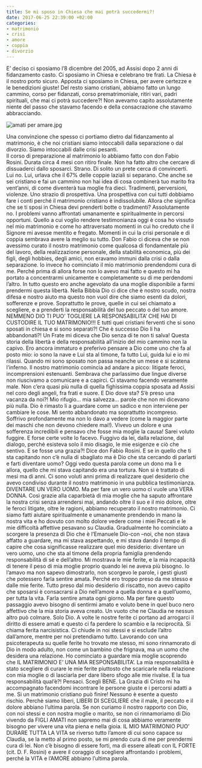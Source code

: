 ```yaml
---
title: Se mi sposo in Chiesa che mai potrà succedermi?!
date: 2017-06-25 22:39:00 +02:00
categories:
- matrimonio
- crisi
- amore
- coppia
- divorzio
---
```


E’ deciso ci sposiamo l’8 dicembre del 2005, ad Assisi dopo 2 anni di fidanzamento casto. Ci sposiamo in Chiesa e celebrano tre frati. La Chiesa è il nostro porto sicuro. Apposta ci sposiamo in Chiesa, per avere certezze e le benedizioni giuste! Del resto siamo cristiani, abbiamo fatto un lungo cammino, corso per fidanzati, corso prematrimoniale, ritiri vari, padri spirituali, che mai ci potrà succedere?! Non avevamo capito assolutamente niente del passo che stavamo facendo e della consacrazione che stavamo abbracciando.

![amati per amare.jpg](/uploads/amati%20per%20amare.jpg)


Una convinzione che spesso ci portiamo dietro dal fidanzamento al matrimonio, è che noi cristiani siamo intoccabili dalla separazione o dal divorzio. Siamo intoccabili dalle crisi pesanti.\
Il corso di preparazione al matrimonio lo abbiamo fatto con don Fabio Rosini. Durata circa 4 mesi con ritiro finale. Non ha fatto altro che cercare di dissuaderci dallo sposarci. Strano. Di solito un prete cerca di convincerti. Lui no. Lui, urlava che il 67% delle coppie laziali si separano. Che anche se sei cristiano e fai un cammino non hai idea di cosa combinerà tuo marito fra vent’anni, di come diventerà tua moglie fra dieci. Tradimenti, perversioni, violenze. Uno strazio di prospettiva. Una prospettiva con cui tutti dobbiamo fare i conti perché il matrimonio cristiano è indissolubile. Allora che significa che se ti sposi in Chiesa devi prenderti botte o tradimenti? Assolutamente no. I problemi vanno affrontati umanamente e spiritualmente in percorsi opportuni. Quello a cui voglio rendere testimonianza oggi è cosa ho vissuto nel mio matrimonio e come ho attraversato momenti in cui ho creduto che il Signore mi avesse mentito e fregato. Momenti in cui la crisi personale e di coppia sembrava avere la meglio su tutto.
Don Fabio ci diceva che se non avessimo curato il nostro matrimonio come qualcosa di fondamentale più del lavoro, della realizzazione personale, della stabilità economica, più dei figli, degli hobbies, degli amici, non eravamo immuni dalla crisi o dalla separazione. Io invece ho cominciato il mio matrimonio prendendomi cura di me. Perché prima di allora forse non lo avevo mai fatto e questo mi ha portato a concentrarmi unicamente e completamente su di me perdendomi l’altro. In tutto questo ero anche agevolato da una moglie disponibile a farmi prendermi questa libertà.
Nella Bibbia Dio ci dice che è nostro scudo, nostra difesa e nostro aiuto ma questo non vuol dire che siamo esenti da dolori, sofferenze e prove. Soprattutto le prove, quelle in cui sei chiamato a scegliere, e a prenderti la responsabilità del tuo peccato o del tuo amore. NEMMENO DIO TI PUO’ TOGLIERE LA RESPONSABILITA’ CHE HAI DI CUSTODIRE IL TUO MATRIMONIO!!! E tutti quei cristiani ferventi che si sono sposati in chiesa e si sono separati?! Che è successo Dio li ha abbandonati?! Un Frate mi diceva che Dio senza di te non ti salva! Questa storia della libertà e della responsabilità all’inizio del mio cammino non la capivo. Ero ancora immaturo e preferivo pensare a Dio come uno che fa al posto mio: io sono la nave e Lui sta al timone, fa tutto Lui, guida lui e io mi rilassi.
Quando mi sono sposato non passa neanche un mese e si scatena l’inferno. Il nostro matrimonio comincia ad andare a picco: litigate feroci, incomprensioni estenuanti. Sembrava che parlassimo due lingue diverse non riuscivamo a comunicare e a capirci. Ci stavamo facendo veramente male. Non c’era quasi più nulla di quella fighissima coppia sposata ad Assisi nel coro degli angeli, fra frati e suore. E Dio dove sta? S’è preso una vacanza da noi?! Mio rifugio… mia salvezza… parole che non mi dicevano più nulla. Dio è rimasto li a guardare come un sadico e non interviene per cambiare le cose. Mi sento abbandonato ma soprattutto incompreso. Soffrivo profondamente ma non lo davo a vedere (come la maggior parte dei maschi che non devono chiedere mai!). Vivevo un dolore e una sofferenza incredibili e pensavo che fosse mia moglie la causa! Sarei voluto fuggire. E forse certe volte lo facevo. Fuggivo da lei, dalla relazione, dal dialogo, perché esisteva solo il mio disagio, le mie esigenze e ciò che sentivo.
E se fosse una grazia?! Dice don Fabio Rosini. E se in quello che ti sta capitando non c’è nulla di sbagliato ma è Dio che sta cercando di parlarti e farti diventare uomo? Oggi vedo questa parola come un dono ma lì e allora, quello che mi stava capitando era una tortura. Non si è trattato di mesi ma di anni. Ci sono voluti anni prima di realizzare quel desiderio che avevo condiviso durante il nostro matrimonio in una pubblica testimonianza. DIVENTARE UN VERO UOMO. Ma per fare un vero uomo ci vuole una VERA DONNA. Così grazie alla caparbietà di mia moglie che ha saputo affrontare la nostra crisi senza arrendersi mai, andando oltre il suo e il mio dolore, oltre le feroci litigate, oltre le ragioni, abbiamo recuperato il nostro matrimonio. Ci siamo fatti aiutare spiritualmente e umanamente prendendo in mano la nostra vita e ho dovuto con molto dolore vedere come i miei Peccati e le mie difficoltà affettive pesavano su Claudia. Gradualmente ho cominciato a scorgere la presenza di Dio che è l’Emanuele Dio-con –noi, che non stava affatto a guardare, ma mi stava aspettando, e mi stava dando il tempo di capire che cosa significasse realizzare quel mio desiderio: diventare un vero uomo, uno che sta al timone della propria famiglia prendendo responsabilità di sé e dell’altro.  Mi mostrava le mie ferite, e la mia incapacità di tenere il peso di mia moglie proprio quando lei ne aveva più bisogno. Io l’amavo ma non sapevo dimostrarlo, non scorgevo le parole, i gesti giusti che potessero farla sentire amata. Perché ero troppo preso da me stesso e dalle mie ferite. Tutto preso dal mio desiderio di riscatto, non avevo capito che sposarsi è consacrarsi a Dio nell’amore a quella donna e a quell’uomo, per tutta la vita. Farla sentire amata ogni giorno. Ma per fare questo passaggio avevo bisogno di sentirmi amato e voluto bene in quel buco nero affettivo che la mia storia aveva creato. Un vuoto che ne Claudia ne nessun altro può colmare. Solo Dio. A volte le nostre ferite ci portano ad arrogarci il diritto di essere amati e questo ci fa perdere lo scambio e la reciprocità. Si chiama ferita narcisistica. Ci chiude in noi stessi e si esclude l’altro dall’amore, mentre per noi pretendiamo tutto.
Lavorando con una psicoterapeuta su quelle ferite ho trovato me stesso, mi sono rinnamorato di Dio in modo adulto, non come un bambino che frignava, ma un uomo che desidera una relazione. Ho cominciato a guardare mia moglie scoprendo che IL MATRIMONIO E’ UNA MIA RESPONSABILITA’. La mia responsabilità è stato scegliere di curare le mie ferite piuttosto che scaricarle nella relazione con mia moglie o di lasciarla per dare libero sfogo alle mie rivalse.
E la tua responsabilità qual’è?! Pensaci. Scegli BENE.
La Grazia di Cristo mi ha accompagnato facendomi incontrare le persone giuste e i percorsi adatti a me.
Si un matrimonio cristiano può finire! Nessuno è esente a questo rischio. Perchè siamo liberi, LIBERI DI SCEGLIERE che il male, il peccato e il dolore abbiano l’ultima parola. Se non curiamo il nostro rapporto con Dio, con noi stessi e con nostra moglie o marito, se non ci rinnamoriamo di Dio vivendo da FIGLI AMATI non sapremo mai di cosa abbiamo veramente bisogno per vivere una vita piena e nella gioia. IL MIO MATRIMONIO PUO’ DURARE TUTTA LA VITA se riverso tutto l’amore di cui sono capace su Claudia, se la metto al primo posto, se mi prendo cura di me per prendermi cura di lei. Non c’è bisogno di essere forti, ma di essere alleati con IL FORTE (cit. D. F. Rosini) e avere il coraggio di scegliere affrontando i problemi, perché la VITA e l’AMORE abbiano l’ultima parola.